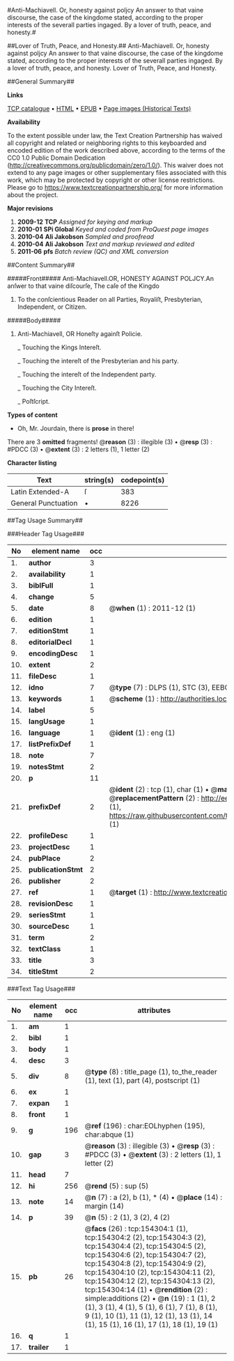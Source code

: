#Anti-Machiavell. Or, honesty against poljcy An answer to that vaine discourse, the case of the kingdome stated, according to the proper interests of the severall parties ingaged. By a lover of truth, peace, and honesty.#

##Lover of Truth, Peace, and Honesty.##
Anti-Machiavell. Or, honesty against poljcy An answer to that vaine discourse, the case of the kingdome stated, according to the proper interests of the severall parties ingaged. By a lover of truth, peace, and honesty.
Lover of Truth, Peace, and Honesty.

##General Summary##

**Links**

[TCP catalogue](http://www.ota.ox.ac.uk/tcp/)  • 
[HTML](http://tei.it.ox.ac.uk/tcp/Texts-HTML/free/A89/A89872.html)  • 
[EPUB](http://tei.it.ox.ac.uk/tcp/Texts-EPUB/free/A89/A89872.epub) • 
[Page images (Historical Texts)](https://historicaltexts.jisc.ac.uk/eebo-99896312e)

**Availability**

To the extent possible under law, the Text Creation Partnership has waived all copyright and related or neighboring rights to this keyboarded and encoded edition of the work described above, according to the terms of the CC0 1.0 Public Domain Dedication (http://creativecommons.org/publicdomain/zero/1.0/). This waiver does not extend to any page images or other supplementary files associated with this work, which may be protected by copyright or other license restrictions. Please go to https://www.textcreationpartnership.org/ for more information about the project.

**Major revisions**

1. __2009-12__ __TCP__ *Assigned for keying and markup*
1. __2010-01__ __SPi Global__ *Keyed and coded from ProQuest page images*
1. __2010-04__ __Ali Jakobson__ *Sampled and proofread*
1. __2010-04__ __Ali Jakobson__ *Text and markup reviewed and edited*
1. __2011-06__ __pfs__ *Batch review (QC) and XML conversion*

##Content Summary##

#####Front#####
Anti-Machiavell.OR, HONESTY AGAINST POLJCY.An anſwer to that vaine diſcourſe, The caſe of the Kingdo
1. To the conſcientious Reader on all Parties, Royaliſt, Presbyterian, Independent, or Citizen.

#####Body#####

1. Anti-Machiavell, OR Honeſty againſt Policie.

    _ Touching the Kings Intereſt.

    _ Touching the intereſt of the Presbyterian and his party.

    _ Touching the intereſt of the Independent party.

    _ Touching the City Intereſt.

    _ Poſtſcript.

**Types of content**

  * Oh, Mr. Jourdain, there is **prose** in there!

There are 3 **omitted** fragments! 
 @__reason__ (3) : illegible (3)  •  @__resp__ (3) : #PDCC (3)  •  @__extent__ (3) : 2 letters (1), 1 letter (2)

**Character listing**


|Text|string(s)|codepoint(s)|
|---|---|---|
|Latin Extended-A|ſ|383|
|General Punctuation|•|8226|

##Tag Usage Summary##

###Header Tag Usage###

|No|element name|occ|attributes|
|---|---|---|---|
|1.|__author__|3||
|2.|__availability__|1||
|3.|__biblFull__|1||
|4.|__change__|5||
|5.|__date__|8| @__when__ (1) : 2011-12 (1)|
|6.|__edition__|1||
|7.|__editionStmt__|1||
|8.|__editorialDecl__|1||
|9.|__encodingDesc__|1||
|10.|__extent__|2||
|11.|__fileDesc__|1||
|12.|__idno__|7| @__type__ (7) : DLPS (1), STC (3), EEBO-CITATION (1), PROQUEST (1), VID (1)|
|13.|__keywords__|1| @__scheme__ (1) : http://authorities.loc.gov/ (1)|
|14.|__label__|5||
|15.|__langUsage__|1||
|16.|__language__|1| @__ident__ (1) : eng (1)|
|17.|__listPrefixDef__|1||
|18.|__note__|7||
|19.|__notesStmt__|2||
|20.|__p__|11||
|21.|__prefixDef__|2| @__ident__ (2) : tcp (1), char (1)  •  @__matchPattern__ (2) : ([0-9\-]+):([0-9IVX]+) (1), (.+) (1)  •  @__replacementPattern__ (2) : http://eebo.chadwyck.com/downloadtiff?vid=$1&page=$2 (1), https://raw.githubusercontent.com/textcreationpartnership/Texts/master/tcpchars.xml#$1 (1)|
|22.|__profileDesc__|1||
|23.|__projectDesc__|1||
|24.|__pubPlace__|2||
|25.|__publicationStmt__|2||
|26.|__publisher__|2||
|27.|__ref__|1| @__target__ (1) : http://www.textcreationpartnership.org/docs/. (1)|
|28.|__revisionDesc__|1||
|29.|__seriesStmt__|1||
|30.|__sourceDesc__|1||
|31.|__term__|2||
|32.|__textClass__|1||
|33.|__title__|3||
|34.|__titleStmt__|2||


###Text Tag Usage###

|No|element name|occ|attributes|
|---|---|---|---|
|1.|__am__|1||
|2.|__bibl__|1||
|3.|__body__|1||
|4.|__desc__|3||
|5.|__div__|8| @__type__ (8) : title_page (1), to_the_reader (1), text (1), part (4), postscript (1)|
|6.|__ex__|1||
|7.|__expan__|1||
|8.|__front__|1||
|9.|__g__|196| @__ref__ (196) : char:EOLhyphen (195), char:abque (1)|
|10.|__gap__|3| @__reason__ (3) : illegible (3)  •  @__resp__ (3) : #PDCC (3)  •  @__extent__ (3) : 2 letters (1), 1 letter (2)|
|11.|__head__|7||
|12.|__hi__|256| @__rend__ (5) : sup (5)|
|13.|__note__|14| @__n__ (7) : a (2), b (1), * (4)  •  @__place__ (14) : margin (14)|
|14.|__p__|39| @__n__ (5) : 2 (1), 3 (2), 4 (2)|
|15.|__pb__|26| @__facs__ (26) : tcp:154304:1 (1), tcp:154304:2 (2), tcp:154304:3 (2), tcp:154304:4 (2), tcp:154304:5 (2), tcp:154304:6 (2), tcp:154304:7 (2), tcp:154304:8 (2), tcp:154304:9 (2), tcp:154304:10 (2), tcp:154304:11 (2), tcp:154304:12 (2), tcp:154304:13 (2), tcp:154304:14 (1)  •  @__rendition__ (2) : simple:additions (2)  •  @__n__ (19) : 1 (1), 2 (1), 3 (1), 4 (1), 5 (1), 6 (1), 7 (1), 8 (1), 9 (1), 10 (1), 11 (1), 12 (1), 13 (1), 14 (1), 15 (1), 16 (1), 17 (1), 18 (1), 19 (1)|
|16.|__q__|1||
|17.|__trailer__|1||

